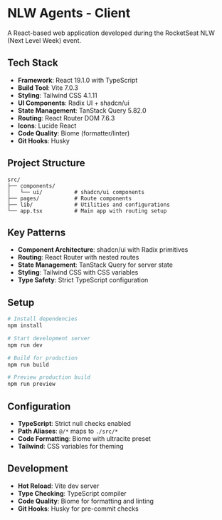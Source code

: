 # NLW Agents - Client

A React-based web application developed during the RocketSeat NLW (Next Level Week) event.

## Tech Stack

- **Framework**: React 19.1.0 with TypeScript
- **Build Tool**: Vite 7.0.3
- **Styling**: Tailwind CSS 4.1.11
- **UI Components**: Radix UI + shadcn/ui
- **State Management**: TanStack Query 5.82.0
- **Routing**: React Router DOM 7.6.3
- **Icons**: Lucide React
- **Code Quality**: Biome (formatter/linter)
- **Git Hooks**: Husky

## Project Structure

```
src/
├── components/
│   └── ui/          # shadcn/ui components
├── pages/           # Route components
├── lib/             # Utilities and configurations
└── app.tsx          # Main app with routing setup
```

## Key Patterns

- **Component Architecture**: shadcn/ui with Radix primitives
- **Routing**: React Router with nested routes
- **State Management**: TanStack Query for server state
- **Styling**: Tailwind CSS with CSS variables
- **Type Safety**: Strict TypeScript configuration

## Setup

```bash
# Install dependencies
npm install

# Start development server
npm run dev

# Build for production
npm run build

# Preview production build
npm run preview
```

## Configuration

- **TypeScript**: Strict null checks enabled
- **Path Aliases**: `@/*` maps to `./src/*`
- **Code Formatting**: Biome with ultracite preset
- **Tailwind**: CSS variables for theming

## Development

- **Hot Reload**: Vite dev server
- **Type Checking**: TypeScript compiler
- **Code Quality**: Biome for formatting and linting
- **Git Hooks**: Husky for pre-commit checks
